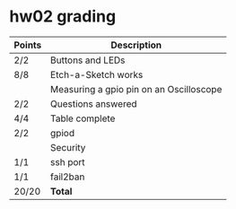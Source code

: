 # hw02 grading

| Points      | Description |
| ----------- | ----------- |
|  2/2 | Buttons and LEDs 
|  8/8 | Etch-a-Sketch works
|      | Measuring a gpio pin on an Oscilloscope 
|  2/2 | Questions answered
|  4/4 | Table complete
|  2/2 | gpiod
|      | Security
|  1/1 | ssh port 
|  1/1 | fail2ban
| 20/20   | **Total**
